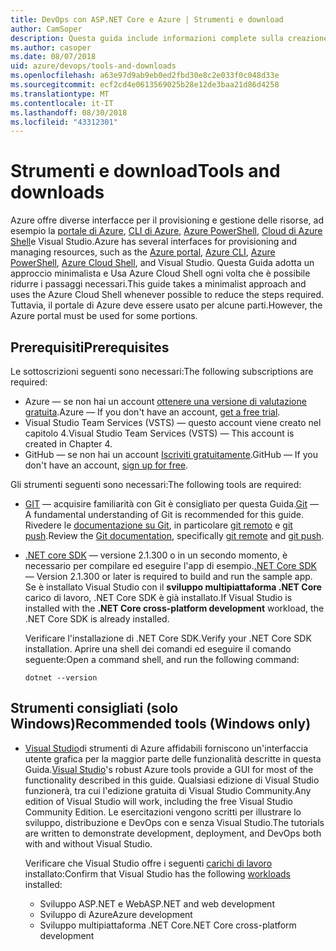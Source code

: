 ```yaml
---
title: DevOps con ASP.NET Core e Azure | Strumenti e download
author: CamSoper
description: Questa guida include informazioni complete sulla creazione di una pipeline DevOps per un'app ASP.NET Core ospitata in Azure.
ms.author: casoper
ms.date: 08/07/2018
uid: azure/devops/tools-and-downloads
ms.openlocfilehash: a63e97d9ab9eb0ed2fbd30e8c2e033f0c048d33e
ms.sourcegitcommit: ecf2cd4e0613569025b28e12de3baa21d86d4258
ms.translationtype: MT
ms.contentlocale: it-IT
ms.lasthandoff: 08/30/2018
ms.locfileid: "43312301"
---
```

# <a name="tools-and-downloads"></a><span data-ttu-id="f2383-103">Strumenti e download</span><span class="sxs-lookup"><span data-stu-id="f2383-103">Tools and downloads</span></span>

<span data-ttu-id="f2383-104">Azure offre diverse interfacce per il provisioning e gestione delle risorse, ad esempio la [portale di Azure](https://portal.azure.com), [CLI di Azure](https://docs.microsoft.com/cli/azure/), [Azure PowerShell](https://docs.microsoft.com/powershell/azure/overview), [Cloud di Azure Shell](https://shell.azure.com/bash)e Visual Studio.</span><span class="sxs-lookup"><span data-stu-id="f2383-104">Azure has several interfaces for provisioning and managing resources, such as the [Azure portal](https://portal.azure.com), [Azure CLI](https://docs.microsoft.com/cli/azure/), [Azure PowerShell](https://docs.microsoft.com/powershell/azure/overview), [Azure Cloud Shell](https://shell.azure.com/bash), and Visual Studio.</span></span> <span data-ttu-id="f2383-105">Questa Guida adotta un approccio minimalista e Usa Azure Cloud Shell ogni volta che è possibile ridurre i passaggi necessari.</span><span class="sxs-lookup"><span data-stu-id="f2383-105">This guide takes a minimalist approach and uses the Azure Cloud Shell whenever possible to reduce the steps required.</span></span> <span data-ttu-id="f2383-106">Tuttavia, il portale di Azure deve essere usato per alcune parti.</span><span class="sxs-lookup"><span data-stu-id="f2383-106">However, the Azure portal must be used for some portions.</span></span>

## <a name="prerequisites"></a><span data-ttu-id="f2383-107">Prerequisiti</span><span class="sxs-lookup"><span data-stu-id="f2383-107">Prerequisites</span></span>

<span data-ttu-id="f2383-108">Le sottoscrizioni seguenti sono necessari:</span><span class="sxs-lookup"><span data-stu-id="f2383-108">The following subscriptions are required:</span></span>

* <span data-ttu-id="f2383-109">Azure &mdash; se non hai un account [ottenere una versione di valutazione gratuita](https://azure.microsoft.com/free/).</span><span class="sxs-lookup"><span data-stu-id="f2383-109">Azure &mdash; If you don't have an account, [get a free trial](https://azure.microsoft.com/free/).</span></span>
* <span data-ttu-id="f2383-110">Visual Studio Team Services (VSTS) &mdash; questo account viene creato nel capitolo 4.</span><span class="sxs-lookup"><span data-stu-id="f2383-110">Visual Studio Team Services (VSTS) &mdash; This account is created in Chapter 4.</span></span>
* <span data-ttu-id="f2383-111">GitHub &mdash; se non hai un account [Iscriviti gratuitamente](https://github.com/join).</span><span class="sxs-lookup"><span data-stu-id="f2383-111">GitHub &mdash; If you don't have an account, [sign up for free](https://github.com/join).</span></span>

<span data-ttu-id="f2383-112">Gli strumenti seguenti sono necessari:</span><span class="sxs-lookup"><span data-stu-id="f2383-112">The following tools are required:</span></span>

* <span data-ttu-id="f2383-113">[GIT](https://git-scm.com/downloads) &mdash; acquisire familiarità con Git è consigliato per questa Guida.</span><span class="sxs-lookup"><span data-stu-id="f2383-113">[Git](https://git-scm.com/downloads) &mdash; A fundamental understanding of Git is recommended for this guide.</span></span> <span data-ttu-id="f2383-114">Rivedere le [documentazione su Git](https://git-scm.com/doc), in particolare [git remoto](https://git-scm.com/docs/git-remote) e [git push](https://git-scm.com/docs/git-push).</span><span class="sxs-lookup"><span data-stu-id="f2383-114">Review the [Git documentation](https://git-scm.com/doc), specifically [git remote](https://git-scm.com/docs/git-remote) and [git push](https://git-scm.com/docs/git-push).</span></span>
* <span data-ttu-id="f2383-115">[.NET core SDK](https://www.microsoft.com/net/download/) &mdash; versione 2.1.300 o in un secondo momento, è necessario per compilare ed eseguire l'app di esempio.</span><span class="sxs-lookup"><span data-stu-id="f2383-115">[.NET Core SDK](https://www.microsoft.com/net/download/) &mdash; Version 2.1.300 or later is required to build and run the sample app.</span></span> <span data-ttu-id="f2383-116">Se è installato Visual Studio con il **sviluppo multipiattaforma .NET Core** carico di lavoro, .NET Core SDK è già installato.</span><span class="sxs-lookup"><span data-stu-id="f2383-116">If Visual Studio is installed with the **.NET Core cross-platform development** workload, the .NET Core SDK is already installed.</span></span>

    <span data-ttu-id="f2383-117">Verificare l'installazione di .NET Core SDK.</span><span class="sxs-lookup"><span data-stu-id="f2383-117">Verify your .NET Core SDK installation.</span></span> <span data-ttu-id="f2383-118">Aprire una shell dei comandi ed eseguire il comando seguente:</span><span class="sxs-lookup"><span data-stu-id="f2383-118">Open a command shell, and run the following command:</span></span>

    ```console
    dotnet --version
    ```

## <a name="recommended-tools-windows-only"></a><span data-ttu-id="f2383-119">Strumenti consigliati (solo Windows)</span><span class="sxs-lookup"><span data-stu-id="f2383-119">Recommended tools (Windows only)</span></span>

* <span data-ttu-id="f2383-120">[Visual Studio](https://www.visualstudio.com/)di strumenti di Azure affidabili forniscono un'interfaccia utente grafica per la maggior parte delle funzionalità descritte in questa Guida.</span><span class="sxs-lookup"><span data-stu-id="f2383-120">[Visual Studio](https://www.visualstudio.com/)'s robust Azure tools provide a GUI for most of the functionality described in this guide.</span></span> <span data-ttu-id="f2383-121">Qualsiasi edizione di Visual Studio funzionerà, tra cui l'edizione gratuita di Visual Studio Community.</span><span class="sxs-lookup"><span data-stu-id="f2383-121">Any edition of Visual Studio will work, including the free Visual Studio Community Edition.</span></span> <span data-ttu-id="f2383-122">Le esercitazioni vengono scritti per illustrare lo sviluppo, distribuzione e DevOps con e senza Visual Studio.</span><span class="sxs-lookup"><span data-stu-id="f2383-122">The tutorials are written to demonstrate development, deployment, and DevOps both with and without Visual Studio.</span></span>

  <span data-ttu-id="f2383-123">Verificare che Visual Studio offre i seguenti [carichi di lavoro](https://docs.microsoft.com/visualstudio/install/modify-visual-studio) installato:</span><span class="sxs-lookup"><span data-stu-id="f2383-123">Confirm that Visual Studio has the following [workloads](https://docs.microsoft.com/visualstudio/install/modify-visual-studio) installed:</span></span>

  * <span data-ttu-id="f2383-124">Sviluppo ASP.NET e Web</span><span class="sxs-lookup"><span data-stu-id="f2383-124">ASP.NET and web development</span></span>
  * <span data-ttu-id="f2383-125">Sviluppo di Azure</span><span class="sxs-lookup"><span data-stu-id="f2383-125">Azure development</span></span>
  * <span data-ttu-id="f2383-126">Sviluppo multipiattaforma .NET Core</span><span class="sxs-lookup"><span data-stu-id="f2383-126">.NET Core cross-platform development</span></span>
